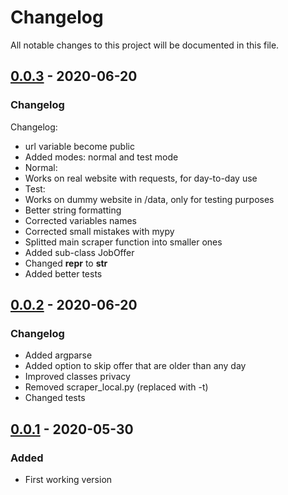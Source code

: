 # Changelog

All notable changes to this project will be documented in this file.


## [0.0.3] - 2020-06-20

### Changelog

Changelog:
- url variable become public
- Added modes: normal and test mode
 - Normal:
  - Works on real website with requests, for day-to-day use
 - Test:
  - Works on dummy website in /data, only for testing purposes
- Better string formatting
- Corrected variables names
- Corrected small mistakes with mypy
- Splitted main scraper function into smaller ones
- Added sub-class JobOffer
- Changed __repr__ to __str__
- Added better tests

## [0.0.2] - 2020-06-20

### Changelog

- Added argparse
- Added option to skip offer that are older than any day
- Improved classes privacy
- Removed scraper_local.py (replaced with -t)
- Changed tests

## [0.0.1] - 2020-05-30

### Added

- First working version


[0.0.3]: https://github.com/grzesiekdev/indeed_scraper/commit/7598901eb366cf21a20a19d9763a2115568520ce
[0.0.2]: https://github.com/grzesiekdev/indeed_scraper/commit/6f1c34a5e3a38d027015e390b92cedabd1584b16
[0.0.1]: https://github.com/grzesiekdev/indeed_scraper/commit/e9b0e82035925dc025cc3fcba9662fb7da46151c
